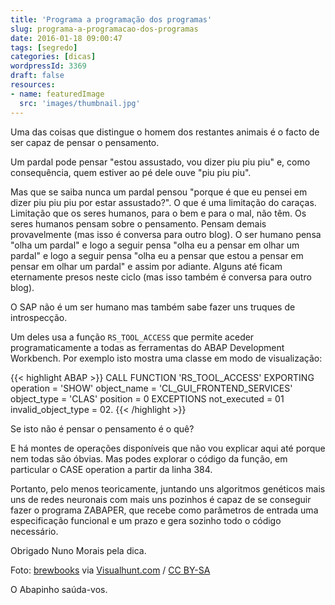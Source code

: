 ```yaml
---
title: 'Programa a programação dos programas'
slug: programa-a-programacao-dos-programas
date: 2016-01-18 09:00:47
tags: [segredo]
categories: [dicas]
wordpressId: 3369
draft: false
resources:
- name: featuredImage
  src: 'images/thumbnail.jpg'
---
```

Uma das coisas que distingue o homem dos restantes animais é o facto de ser capaz de pensar o pensamento.

Um pardal pode pensar "estou assustado, vou dizer piu piu piu" e, como consequência, quem estiver ao pé dele ouve "piu piu piu".

<!--more-->

Mas que se saiba nunca um pardal pensou "porque é que eu pensei em dizer piu piu piu por estar assustado?". O que é uma limitação do caraças. Limitação que os seres humanos, para o bem e para o mal, não têm. Os seres humanos pensam sobre o pensamento. Pensam demais provavelmente (mas isso é conversa para outro blog). O ser humano pensa "olha um pardal" e logo a seguir pensa "olha eu a pensar em olhar um pardal" e logo a seguir pensa "olha eu a pensar que estou a pensar em pensar em olhar um pardal" e assim por adiante. Alguns até ficam eternamente presos neste ciclo (mas isso também é conversa para outro blog).

O SAP não é um ser humano mas também sabe fazer uns truques de introspecção.

Um deles usa a função `RS_TOOL_ACCESS` que permite aceder programaticamente a todas as ferramentas do ABAP Development Workbench. Por exemplo isto mostra uma classe em modo de visualização:


{{< highlight ABAP >}}
CALL FUNCTION 'RS_TOOL_ACCESS'
  EXPORTING
    operation           = 'SHOW'
    object_name         = 'CL_GUI_FRONTEND_SERVICES'
    object_type         = 'CLAS'
    position            = 0
  EXCEPTIONS
    not_executed        = 01
    invalid_object_type = 02.
{{< /highlight >}}

Se isto não é pensar o pensamento é o quê?

E há montes de operações disponíveis que não vou explicar aqui até porque nem todas são óbvias. Mas podes explorar o código da função, em particular o CASE operation a partir da linha 384.

Portanto, pelo menos teoricamente, juntando uns algoritmos genéticos mais uns de redes neuronais com mais uns pozinhos é capaz de se conseguir fazer o programa ZABAPER, que recebe como parâmetros de entrada uma especificação funcional e um prazo e gera sozinho todo o código necessário.

Obrigado Nuno Morais pela dica.

Foto: [brewbooks][1] via [Visualhunt.com][2] / [CC BY-SA][3]

O Abapinho saúda-vos.

   [1]: https://www.flickr.com/photos/brewbooks/7780990192/
   [2]: https://visualhunt.com/
   [3]: https://creativecommons.org/licenses/by-sa/2.0/
